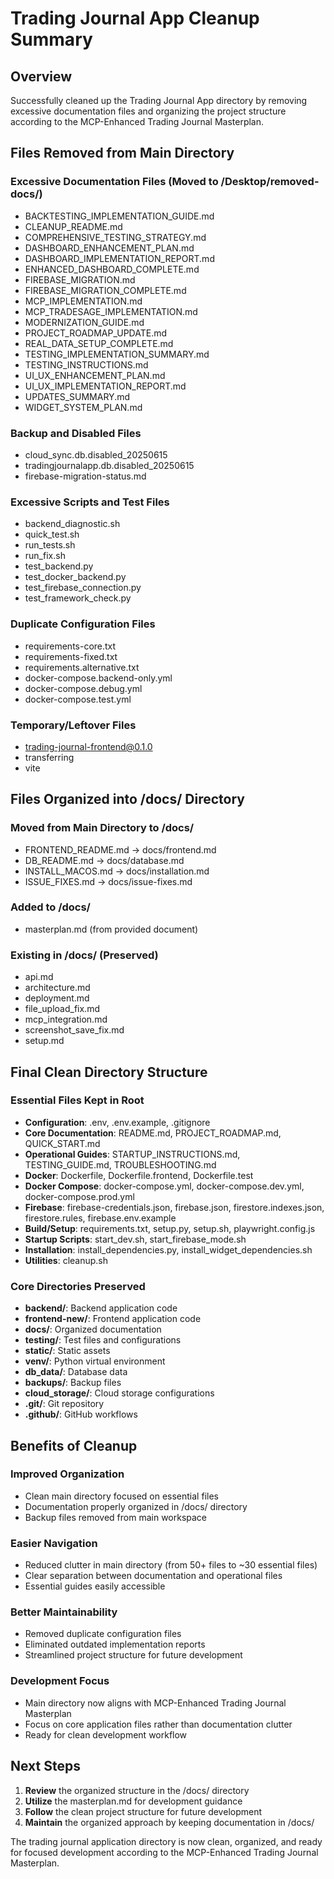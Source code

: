 # Trading Journal App Cleanup Summary

## Overview
Successfully cleaned up the Trading Journal App directory by removing excessive documentation files and organizing the project structure according to the MCP-Enhanced Trading Journal Masterplan.

## Files Removed from Main Directory

### Excessive Documentation Files (Moved to /Desktop/removed-docs/)
- BACKTESTING_IMPLEMENTATION_GUIDE.md
- CLEANUP_README.md
- COMPREHENSIVE_TESTING_STRATEGY.md
- DASHBOARD_ENHANCEMENT_PLAN.md
- DASHBOARD_IMPLEMENTATION_REPORT.md
- ENHANCED_DASHBOARD_COMPLETE.md
- FIREBASE_MIGRATION.md
- FIREBASE_MIGRATION_COMPLETE.md
- MCP_IMPLEMENTATION.md
- MCP_TRADESAGE_IMPLEMENTATION.md
- MODERNIZATION_GUIDE.md
- PROJECT_ROADMAP_UPDATE.md
- REAL_DATA_SETUP_COMPLETE.md
- TESTING_IMPLEMENTATION_SUMMARY.md
- TESTING_INSTRUCTIONS.md
- UI_UX_ENHANCEMENT_PLAN.md
- UI_UX_IMPLEMENTATION_REPORT.md
- UPDATES_SUMMARY.md
- WIDGET_SYSTEM_PLAN.md

### Backup and Disabled Files
- cloud_sync.db.disabled_20250615
- tradingjournalapp.db.disabled_20250615
- firebase-migration-status.md

### Excessive Scripts and Test Files
- backend_diagnostic.sh
- quick_test.sh
- run_tests.sh
- run_fix.sh
- test_backend.py
- test_docker_backend.py
- test_firebase_connection.py
- test_framework_check.py

### Duplicate Configuration Files
- requirements-core.txt
- requirements-fixed.txt
- requirements.alternative.txt
- docker-compose.backend-only.yml
- docker-compose.debug.yml
- docker-compose.test.yml

### Temporary/Leftover Files
- trading-journal-frontend@0.1.0
- transferring
- vite

## Files Organized into /docs/ Directory

### Moved from Main Directory to /docs/
- FRONTEND_README.md → docs/frontend.md
- DB_README.md → docs/database.md
- INSTALL_MACOS.md → docs/installation.md
- ISSUE_FIXES.md → docs/issue-fixes.md

### Added to /docs/
- masterplan.md (from provided document)

### Existing in /docs/ (Preserved)
- api.md
- architecture.md
- deployment.md
- file_upload_fix.md
- mcp_integration.md
- screenshot_save_fix.md
- setup.md

## Final Clean Directory Structure

### Essential Files Kept in Root
- **Configuration**: .env, .env.example, .gitignore
- **Core Documentation**: README.md, PROJECT_ROADMAP.md, QUICK_START.md
- **Operational Guides**: STARTUP_INSTRUCTIONS.md, TESTING_GUIDE.md, TROUBLESHOOTING.md
- **Docker**: Dockerfile, Dockerfile.frontend, Dockerfile.test
- **Docker Compose**: docker-compose.yml, docker-compose.dev.yml, docker-compose.prod.yml
- **Firebase**: firebase-credentials.json, firebase.json, firestore.indexes.json, firestore.rules, firebase.env.example
- **Build/Setup**: requirements.txt, setup.py, setup.sh, playwright.config.js
- **Startup Scripts**: start_dev.sh, start_firebase_mode.sh
- **Installation**: install_dependencies.py, install_widget_dependencies.sh
- **Utilities**: cleanup.sh

### Core Directories Preserved
- **backend/**: Backend application code
- **frontend-new/**: Frontend application code
- **docs/**: Organized documentation
- **testing/**: Test files and configurations
- **static/**: Static assets
- **venv/**: Python virtual environment
- **db_data/**: Database data
- **backups/**: Backup files
- **cloud_storage/**: Cloud storage configurations
- **.git/**: Git repository
- **.github/**: GitHub workflows

## Benefits of Cleanup

### Improved Organization
- Clean main directory focused on essential files
- Documentation properly organized in /docs/ directory
- Backup files removed from main workspace

### Easier Navigation
- Reduced clutter in main directory (from 50+ files to ~30 essential files)
- Clear separation between documentation and operational files
- Essential guides easily accessible

### Better Maintainability
- Removed duplicate configuration files
- Eliminated outdated implementation reports
- Streamlined project structure for future development

### Development Focus
- Main directory now aligns with MCP-Enhanced Trading Journal Masterplan
- Focus on core application files rather than documentation clutter
- Ready for clean development workflow

## Next Steps

1. **Review** the organized structure in the /docs/ directory
2. **Utilize** the masterplan.md for development guidance
3. **Follow** the clean project structure for future development
4. **Maintain** the organized approach by keeping documentation in /docs/

The trading journal application directory is now clean, organized, and ready for focused development according to the MCP-Enhanced Trading Journal Masterplan.
